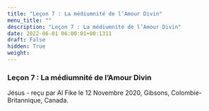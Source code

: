 ```yaml
---
title: "Leçon 7 : La médiumnité de l’Amour Divin"
menu_title: ""
description: "Leçon 7 : La médiumnité de l’Amour Divin"
date: 2022-06-01 06:00:01+00:1311
draft: False
hidden: True
weight:
---
```

### Leçon 7 : La médiumnité de l’Amour Divin

Jésus - reçu par Al Fike le 12 Novembre 2020, Gibsons, Colombie-Britannique, Canada.



